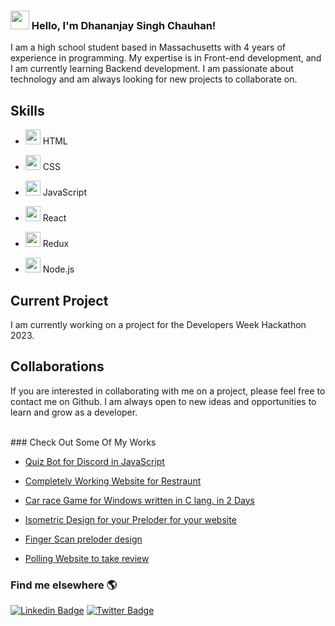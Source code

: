 ### <img src="https://media.giphy.com/media/hvRJCLFzcasrR4ia7z/giphy.gif" width="30px"> Hello, I'm Dhananjay Singh Chauhan! 

I am a high school student based in Massachusetts with 4 years of experience in programming. My expertise is in Front-end development, and I am currently learning Backend development. I am passionate about technology and am always looking for new projects to collaborate on.

## Skills

- <img src="https://img.icons8.com/color/48/000000/html-5.png" width="24"> HTML

- <img src="https://img.icons8.com/color/48/000000/css3.png" width="24"> CSS

- <img src="https://img.icons8.com/color/48/000000/javascript.png" width="24"> JavaScript

- <img src="https://img.icons8.com/color/48/000000/react-native.png" width="24"> React

- <img src="https://img.icons8.com/color/48/000000/redux.png" width="24"> Redux

- <img src="https://img.icons8.com/color/48/000000/nodejs.png" width="24"> Node.js



## Current Project
I am currently working on a project for the Developers Week Hackathon 2023.

## Collaborations
If you are interested in collaborating with me on a project, please feel free to contact me on Github. I am always open to new ideas and opportunities to learn and grow as a developer.

<br />
<!-- BLOG-POST-LIST:START -->
### Check Out Some Of My Works 


- [Quiz Bot for Discord in JavaScript](https://github.com/DsChauhan08/Discord-Trivia-Bot) 

- [Completely Working Website for Restraunt](http://www.freshmenu.com/) 

- [Car race Game for Windows written in C lang. in 2 Days](https://github.com/DsChauhan08/Car_Race)

- [Isometric Design for your Preloder for your website](https://github.com/DsChauhan08/Isometric_design) 

- [Finger Scan preloder design](https://github.com/DsChauhan08/Fingerprint_Scan_Animation) 

- [Polling Website to take review](https://polls22.000webhostapp.com/) 
<!-- BLOG-POST-LIST:END --> 

### Find me elsewhere 🌎 
[![Linkedin Badge](https://img.shields.io/badge/-LinkedIn-blue?style=flat-square&logo=Linkedin&logoColor=white&link=https://www.linkedin.com/in/harshkumarkhatri/)](https://www.linkedin.com/in/dhananjay-chauhan-b010a5238)                           [![Twitter Badge](https://img.shields.io/badge/-Twitter-1ca0f1?style=flat-square&labelColor=1ca0f1&logo=twitter&logoColor=white&link=https://twitter.com/_diogorodrigues)](https://twitter.com/DsChauhan08)
